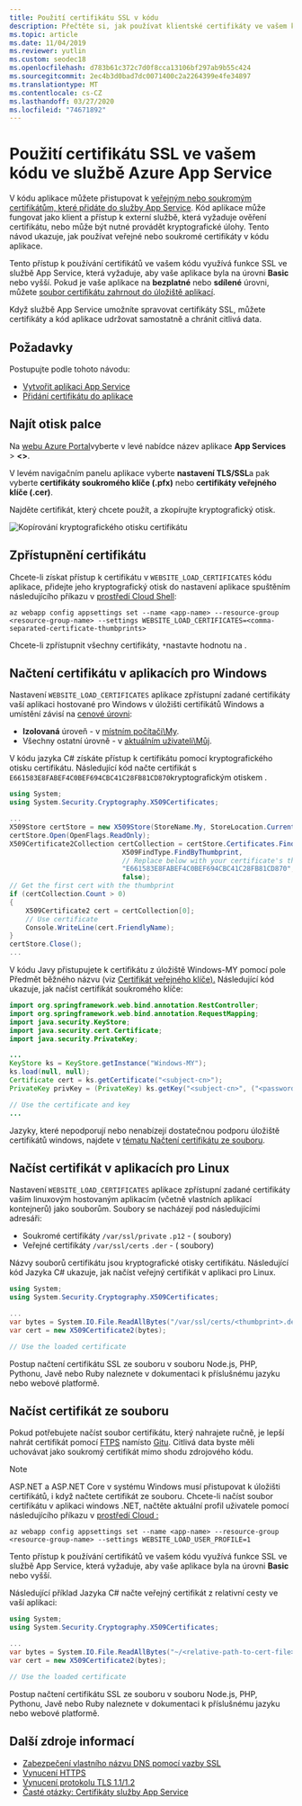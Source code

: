 ```yaml
---
title: Použití certifikátu SSL v kódu
description: Přečtěte si, jak používat klientské certifikáty ve vašem kódu. Ověřte pomocí vzdálených prostředků pomocí klientského certifikátu nebo s nimi spouštějte kryptografické úlohy.
ms.topic: article
ms.date: 11/04/2019
ms.reviewer: yutlin
ms.custom: seodec18
ms.openlocfilehash: d783b61c372c7d0f8cca13106bf297ab9b55c424
ms.sourcegitcommit: 2ec4b3d0bad7dc0071400c2a2264399e4fe34897
ms.translationtype: MT
ms.contentlocale: cs-CZ
ms.lasthandoff: 03/27/2020
ms.locfileid: "74671892"
---
```

# <a name="use-an-ssl-certificate-in-your-code-in-azure-app-service"></a>Použití certifikátu SSL ve vašem kódu ve službě Azure App Service

V kódu aplikace můžete přistupovat k [veřejným nebo soukromým certifikátům, které přidáte do služby App Service](configure-ssl-certificate.md). Kód aplikace může fungovat jako klient a přístup k externí službě, která vyžaduje ověření certifikátu, nebo může být nutné provádět kryptografické úlohy. Tento návod ukazuje, jak používat veřejné nebo soukromé certifikáty v kódu aplikace.

Tento přístup k používání certifikátů ve vašem kódu využívá funkce SSL ve službě App Service, která vyžaduje, aby vaše aplikace byla na úrovni **Basic** nebo vyšší. Pokud je vaše aplikace na **bezplatné** nebo **sdílené** úrovni, můžete [soubor certifikátu zahrnout do úložiště aplikací](#load-certificate-from-file).

Když službě App Service umožníte spravovat certifikáty SSL, můžete certifikáty a kód aplikace udržovat samostatně a chránit citlivá data.

## <a name="prerequisites"></a>Požadavky

Postupujte podle tohoto návodu:

- [Vytvořit aplikaci App Service](/azure/app-service/)
- [Přidání certifikátu do aplikace](configure-ssl-certificate.md)

## <a name="find-the-thumbprint"></a>Najít otisk palce

Na <a href="https://portal.azure.com" target="_blank">webu Azure Portal</a>vyberte v levé nabídce název aplikace **App Services** > **\<>**.

V levém navigačním panelu aplikace vyberte **nastavení TLS/SSL**a pak vyberte **certifikáty soukromého klíče (.pfx)** nebo **certifikáty veřejného klíče (.cer)**.

Najděte certifikát, který chcete použít, a zkopírujte kryptografický otisk.

![Kopírování kryptografického otisku certifikátu](./media/configure-ssl-certificate/create-free-cert-finished.png)

## <a name="make-the-certificate-accessible"></a>Zpřístupnění certifikátu

Chcete-li získat přístup k certifikátu v `WEBSITE_LOAD_CERTIFICATES` kódu aplikace, přidejte jeho kryptografický otisk do nastavení aplikace spuštěním následujícího příkazu v <a target="_blank" href="https://shell.azure.com" >prostředí Cloud Shell</a>:

```azurecli-interactive
az webapp config appsettings set --name <app-name> --resource-group <resource-group-name> --settings WEBSITE_LOAD_CERTIFICATES=<comma-separated-certificate-thumbprints>
```

Chcete-li zpřístupnit všechny certifikáty, `*`nastavte hodnotu na .

## <a name="load-certificate-in-windows-apps"></a>Načtení certifikátu v aplikacích pro Windows

Nastavení `WEBSITE_LOAD_CERTIFICATES` aplikace zpřístupní zadané certifikáty vaší aplikaci hostované pro Windows v úložišti certifikátů Windows a umístění závisí na [cenové úrovni](overview-hosting-plans.md):

- **Izolovaná** úroveň - v [místním počítači\My](/windows-hardware/drivers/install/local-machine-and-current-user-certificate-stores). 
- Všechny ostatní úrovně - v [aktuálním uživateli\Můj](/windows-hardware/drivers/install/local-machine-and-current-user-certificate-stores).

V kódu jazyka C# získáte přístup k certifikátu pomocí kryptografického otisku certifikátu. Následující kód načte certifikát s `E661583E8FABEF4C0BEF694CBC41C28FB81CD870`kryptografickým otiskem .

```csharp
using System;
using System.Security.Cryptography.X509Certificates;

...
X509Store certStore = new X509Store(StoreName.My, StoreLocation.CurrentUser);
certStore.Open(OpenFlags.ReadOnly);
X509Certificate2Collection certCollection = certStore.Certificates.Find(
                            X509FindType.FindByThumbprint,
                            // Replace below with your certificate's thumbprint
                            "E661583E8FABEF4C0BEF694CBC41C28FB81CD870",
                            false);
// Get the first cert with the thumbprint
if (certCollection.Count > 0)
{
    X509Certificate2 cert = certCollection[0];
    // Use certificate
    Console.WriteLine(cert.FriendlyName);
}
certStore.Close();
...
```

V kódu Javy přistupujete k certifikátu z úložiště Windows-MY pomocí pole Předmět běžného názvu (viz [Certifikát veřejného klíče).](https://en.wikipedia.org/wiki/Public_key_certificate) Následující kód ukazuje, jak načíst certifikát soukromého klíče:

```java
import org.springframework.web.bind.annotation.RestController;
import org.springframework.web.bind.annotation.RequestMapping;
import java.security.KeyStore;
import java.security.cert.Certificate;
import java.security.PrivateKey;

...
KeyStore ks = KeyStore.getInstance("Windows-MY");
ks.load(null, null); 
Certificate cert = ks.getCertificate("<subject-cn>");
PrivateKey privKey = (PrivateKey) ks.getKey("<subject-cn>", ("<password>").toCharArray());

// Use the certificate and key
...
```

Jazyky, které nepodporují nebo nenabízejí dostatečnou podporu úložiště certifikátů windows, najdete v [tématu Načtení certifikátu ze souboru](#load-certificate-from-file).

## <a name="load-certificate-in-linux-apps"></a>Načíst certifikát v aplikacích pro Linux

Nastavení `WEBSITE_LOAD_CERTIFICATES` aplikace zpřístupní zadané certifikáty vašim linuxovým hostovaným aplikacím (včetně vlastních aplikací kontejnerů) jako souborům. Soubory se nacházejí pod následujícími adresáři:

- Soukromé certifikáty `/var/ssl/private` `.p12` - ( soubory)
- Veřejné certifikáty `/var/ssl/certs` `.der` - ( soubory)

Názvy souborů certifikátu jsou kryptografické otisky certifikátu. Následující kód Jazyka C# ukazuje, jak načíst veřejný certifikát v aplikaci pro Linux.

```csharp
using System;
using System.Security.Cryptography.X509Certificates;

...
var bytes = System.IO.File.ReadAllBytes("/var/ssl/certs/<thumbprint>.der");
var cert = new X509Certificate2(bytes);

// Use the loaded certificate
```

Postup načtení certifikátu SSL ze souboru v souboru Node.js, PHP, Pythonu, Javě nebo Ruby naleznete v dokumentaci k příslušnému jazyku nebo webové platformě.

## <a name="load-certificate-from-file"></a>Načíst certifikát ze souboru

Pokud potřebujete načíst soubor certifikátu, který nahrajete ručně, je lepší nahrát certifikát pomocí [FTPS](deploy-ftp.md) namísto [Gitu](deploy-local-git.md). Citlivá data byste měli uchovávat jako soukromý certifikát mimo shodu zdrojového kódu.

> [!NOTE]
> ASP.NET a ASP.NET Core v systému Windows musí přistupovat k úložišti certifikátů, i když načtete certifikát ze souboru. Chcete-li načíst soubor certifikátu v aplikaci windows .NET, načtěte aktuální profil uživatele pomocí následujícího příkazu v <a target="_blank" href="https://shell.azure.com" >prostředí Cloud :</a>
>
> ```azurecli-interactive
> az webapp config appsettings set --name <app-name> --resource-group <resource-group-name> --settings WEBSITE_LOAD_USER_PROFILE=1
> ```
>
> Tento přístup k používání certifikátů ve vašem kódu využívá funkce SSL ve službě App Service, která vyžaduje, aby vaše aplikace byla na úrovni **Basic** nebo vyšší.

Následující příklad Jazyka C# načte veřejný certifikát z relativní cesty ve vaší aplikaci:

```csharp
using System;
using System.Security.Cryptography.X509Certificates;

...
var bytes = System.IO.File.ReadAllBytes("~/<relative-path-to-cert-file>");
var cert = new X509Certificate2(bytes);

// Use the loaded certificate
```

Postup načtení certifikátu SSL ze souboru v souboru Node.js, PHP, Pythonu, Javě nebo Ruby naleznete v dokumentaci k příslušnému jazyku nebo webové platformě.

## <a name="more-resources"></a>Další zdroje informací

* [Zabezpečení vlastního názvu DNS pomocí vazby SSL](configure-ssl-bindings.md)
* [Vynucení HTTPS](configure-ssl-bindings.md#enforce-https)
* [Vynucení protokolu TLS 1.1/1.2](configure-ssl-bindings.md#enforce-tls-versions)
* [Časté otázky: Certifikáty služby App Service](https://docs.microsoft.com/azure/app-service/faq-configuration-and-management/)
